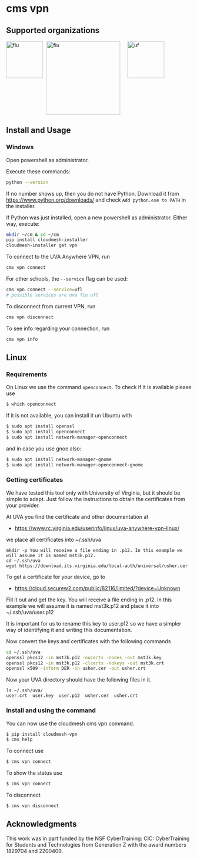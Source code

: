 # cms vpn

## Supported organizations

<div style="display: flex; align-items: flex-start;">
    <img src="https://upload.wikimedia.org/wikipedia/commons/thumb/d/dd/University_of_Virginia_Rotunda_logo.svg/2007px-University_of_Virginia_Rotunda_logo.svg.png" alt="fiu" width="100" style="margin-right: 10px;"/>
    <img src="https://brand.fiu.edu/_assets/images/fiu-alone.png" alt="fiu" width="200" style="margin-right: 10px;"/>
    <img src="https://www.ufl.edu/wp-content/uploads/sites/5/2022/12/UF-logo-500x500-1.png" alt="uf" width="100" style="margin-left: 10px;"/>
</div>

## Install and Usage

### Windows

Open powershell as administrator.

Execute these commands:

```bash
python --version
```

If no number shows up, then you do not have Python. Download it from https://www.python.org/downloads/ and check `Add python.exe to PATH` in the installer.

If Python was just installed, open a new powershell as administrator.
Either way, execute:

```bash
mkdir ~/cm & cd ~/cm
pip install cloudmesh-installer
cloudmesh-installer get vpn
```

To connect to the UVA Anywhere VPN, run

```bash
cms vpn connect
```

For other schools, the `--service` flag can be used:

```bash
cms vpn connect --service=ufl
# possible services are uva fiu ufl
```

To disconnect from current VPN, run

```bash
cms vpn disconnect
```

To see info regarding your connection, run

```bash
cms vpn info
```

## Linux

### Requirements

On Linux we use the command `openconnect`. To check if it is available please use

```bash
$ which openconnect
```

If it is not available, you can install it un Ubuntu with 

```bash
$ sudo apt install openssl
$ sudo apt install openconnect
$ sudo apt install network-manager-openconnect
```
and in case you use gnoe also:

```bash
$ sudo apt install network-manager-gnome
$ sudo apt install network-manager-openconnect-gnome
```

### Getting certificates

We have tested this tool only with University of Virginia, but it should be simple to adapt. Just follow the 
instructions to obtain the certificates from your provider.

At UVA you find the certificate and other documentation at 

* <https://www.rc.virginia.edu/userinfo/linux/uva-anywhere-vpn-linux/>

we place all certificates into ~/.ssh/uva

```
mkdir -p You will receive a file ending in .p12. In this example we will assume it is named mst3k.p12.
cd ~/.ssh/uva
wget https://download.its.virginia.edu/local-auth/universal/usher.cer
```

To get a certificate for your device, go to 

* <https://cloud.securew2.com/public/82116/limited/?device=Unknown>

Fill it out and get the key. You will receive a 
file ending in .p12. In this example we will assume it 
is named mst3k.p12 and place it into ~/.ssh/uva/user.p12

It is important for us to rename this key to user.p12
so we have a simpler way of identifying it and writing this documentation.

Now convert the keys and certificates with the following commands

```bash
cd ~/.ssh/uva
openssl pkcs12 -in mst3k.p12 -nocerts -nodes -out mst3k.key
openssl pkcs12 -in mst3k.p12 -clcerts -nokeys -out mst3k.crt
openssl x509 -inform DER -in usher.cer -out usher.crt
```


Now your UVA directory should have the following files in it.

```
ls ~/.ssh/uva/
user.crt  user.key  user.p12  usher.cer  usher.crt
```


### Install and using the command

You can now use the cloudmesh cms vpn command.


```bash
$ pip install cloudmesh-vpn
$ cms help
```

To connect use 


```bash
$ cms vpn connect 
```

To show the status use

```bash
$ cms vpn connect 
```


To disconnect

```bash
$ cms vpn disconnect
```

## Acknowledgments

This work was in part funded by the NSF
CyberTraining: CIC: CyberTraining for Students and Technologies
from Generation Z with the award numbers 1829704 and 2200409.
